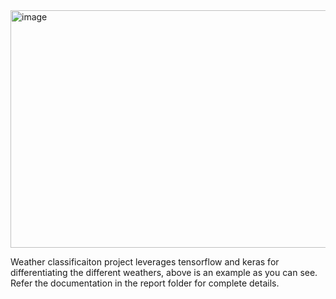 <img width="777" height="380" alt="image" src="https://github.com/user-attachments/assets/deb62899-b062-4363-9378-c1c344008c5d" />


Weather classificaiton project leverages tensorflow and keras for differentiating the different weathers, above is an example as you can see. 
Refer the documentation in the report folder for complete details. 
